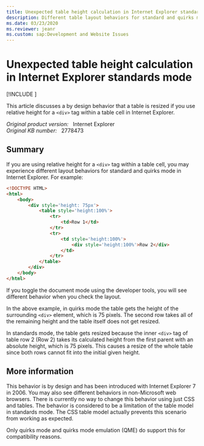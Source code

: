 ```yaml
---
title: Unexpected table height calculation in Internet Explorer standards mode
description: Different table layout behaviors for standard and quirks mode in Internet Explorer.
ms.date: 03/23/2020
ms.reviewer: jeanr
ms.custom: sap:Development and Website Issues
---
```

# Unexpected table height calculation in Internet Explorer standards mode

[!INCLUDE [](../../../includes/browsers-important.md)]

This article discusses a by design behavior that a table is resized if you use relative height for a `<div>` tag within a table cell in Internet Explorer.

_Original product version:_ &nbsp; Internet Explorer  
_Original KB number:_ &nbsp; 2778473

## Summary

If you are using relative height for a `<div>` tag within a table cell, you may experience different layout behaviors for standard and quirks mode in Internet Explorer. For example:

```html
<!DOCTYPE HTML>
<html>
    <body>
        <div style='height: 75px'>
            <table style='height:100%'>
                <tr>
                    <td>Row 1</td>
                </tr>
                <tr>
                    <td style='height:100%'>
                        <div style='height:100%'>Row 2</div>
                    </td>
                </tr>
            </table>
        </div>
    </body>
</html>
```

If you toggle the document mode using the developer tools, you will see different behavior when you check the layout.

In the above example, in quirks mode the table gets the height of the surrounding `<div>` element, which is 75 pixels. The second row takes all of the remaining height and the table itself does not get resized.

In standards mode, the table gets resized because the inner `<div>` tag of table row 2 (Row 2) takes its calculated height from the first parent with an absolute height, which is 75 pixels. This causes a resize of the whole table since both rows cannot fit into the initial given height.

## More information

This behavior is by design and has been introduced with Internet Explorer 7 in 2006. You may also see different behaviors in non-Microsoft web browsers. There is currently no way to change this behavior using just CSS and tables. The behavior is considered to be a limitation of the table model in standards mode. The CSS table model actually prevents this scenario from working as expected.

Only quirks mode and quirks mode emulation (QME) do support this for compatibility reasons.
